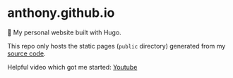 # anthony.github.io
:rocket: My personal website built with Hugo.

This repo only hosts the static pages (`public` directory) generated from my [source code](https://github.com/anthonyjdella/personal-website).

Helpful video which got me started: [Youtube](https://www.youtube.com/watch?v=LIFvgrRxdt4&ab_channel=TheSimpleEngineer)
